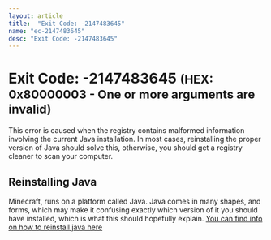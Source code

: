 ```yaml
---
layout: article
title:  "Exit Code: -2147483645"
name: "ec-2147483645"
desc: "Exit Code: -2147483645"
---
```

# Exit Code: -2147483645 <small>(HEX: 0x80000003 - One or more arguments are invalid)</small>
This error is caused when the registry contains malformed information involving the current Java installation. In most cases, reinstalling the proper version of Java should solve this, otherwise, you should get a registry cleaner to scan your computer.

## Reinstalling Java
Minecraft, runs on a platform called Java. Java comes in many shapes, and forms, which may make it confusing exactly which version of it you should have installed, which is what this should hopefully explain.
[You can find info on how to reinstall java here](/help/how-to-reinstall-java/)